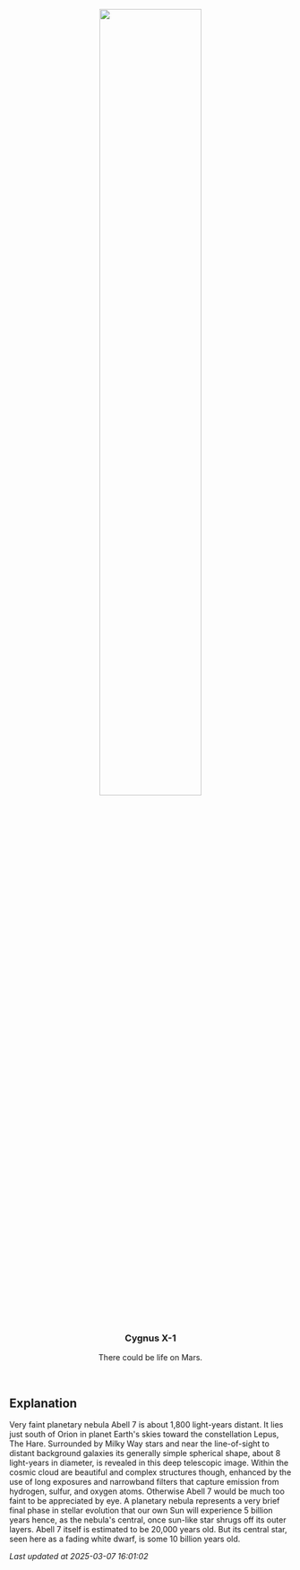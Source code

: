 <p align='center'>
    <img src='https://apod.nasa.gov/apod/image/2503/Abell7_VChander1024.jpg' width='60%' />
    <h3 align="center">Cygnus X-1</h3>
    <p align="center">There could be life on Mars.</p>
</p>
<br/>

Explanation
--
Very faint planetary nebula Abell 7 is about 1,800 light-years distant. It lies just south of Orion in planet Earth's skies toward the constellation Lepus, The Hare. Surrounded by Milky Way stars and near the line-of-sight to distant background galaxies its generally simple spherical shape, about 8 light-years in diameter, is revealed in this deep telescopic image. Within the cosmic cloud are beautiful and complex structures though, enhanced by the use of long exposures and narrowband filters that capture emission from hydrogen, sulfur, and oxygen atoms. Otherwise Abell 7 would be much too faint to be appreciated by eye. A planetary nebula represents a very brief final phase in stellar evolution that our own Sun will experience 5 billion years hence, as the nebula's central, once sun-like star shrugs off its outer layers. Abell 7 itself is estimated to be 20,000 years old. But its central star, seen here as a fading white dwarf, is some 10 billion years old.


*Last updated at 2025-03-07 16:01:02*
